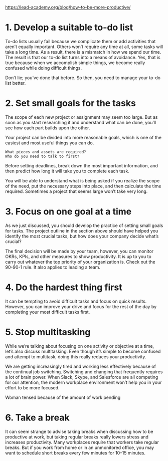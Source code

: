 https://lead-academy.org/blog/how-to-be-more-productive/
# 1. Develop a suitable to-do list

To-do lists usually fail because we complicate them or add activities that aren’t equally important. Others won’t require any time at all, some tasks will take a long time. As a result, there is a mismatch in how we spend our time. The result is that our to-do list turns into a means of avoidance. Yes, that is true because when we accomplish simple things, we become really confused while doing difficult things.

Don’t lie; you’ve done that before. So then, you need to manage your to-do list better.
# 2. Set small goals for the tasks

The scope of each new project or assignment may seem too large. But as soon as you start researching it and understand what can be done, you’ll see how each part builds upon the other.

Your project can be divided into more reasonable goals, which is one of the easiest and most useful things you can do.

    What pieces and assets are required?
    Who do you need to talk to first?

Before setting deadlines, break down the most important information, and then predict how long it will take you to complete each task.

You will be able to understand what is being asked if you realize the scope of the need, put the necessary steps into place, and then calculate the time required. Sometimes a project that seems large won’t take very long.
# 3. Focus on one goal at a time

As we just discussed, you should develop the practice of setting small goals for tasks. The project outline in the section above should have helped you identify the most crucial tasks, but how does your company decide what’s crucial?

The final decision will be made by your team, however, you can monitor OKRs, KPIs, and other measures to show productivity. It is up to you to carry out whatever the top priority of your organization is. Check out the 90-90-1 rule. It also applies to leading a team.
# 4. Do the hardest thing first

It can be tempting to avoid difficult tasks and focus on quick results. However, you can improve your drive and focus for the rest of the day by completing your most difficult tasks first.
# 5. Stop multitasking

While we’re talking about focusing on one activity or objective at a time, let’s also discuss multitasking. Even though it’s simple to become confused and attempt to multitask, doing this really reduces your productivity.

We are getting increasingly tired and working less effectively because of the continual job switching. Switching and changing that frequently requires a lot of brain power. When Slack, Skype, and Salesforce are all competing for our attention, the modern workplace environment won’t help you in your effort to be more focused.

Woman tensed because of the amount of work pending
# 6. Take a break

It can seem strange to advise taking breaks when discussing how to be productive at work, but taking regular breaks really lowers stress and increases productivity. Many workplaces require that workers take regular breaks. But if you work from home or in an unmonitored office, you may want to schedule short breaks every few minutes for 10–15 minutes.
